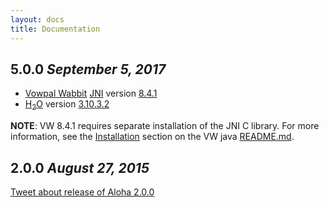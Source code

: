 ```yaml
---
layout: docs
title: Documentation
---
```


## 5.0.0 *September 5, 2017*

* [Vowpal Wabbit](https://github.com/JohnLangford/vowpal_wabbit/wiki) [JNI](https://github.com/JohnLangford/vowpal_wabbit/tree/master/java) version [8.4.1](http://search.maven.org/#artifactdetails%7Ccom.github.johnlangford%7Cvw-jni%7C8.4.1%7Cjar)
* [H<sub>2</sub>O](https://www.h2o.ai) version [3.10.3.2](http://search.maven.org/#artifactdetails%7Cai.h2o%7Ch2o-genmodel%7C3.10.3.2%7Cpom)

**NOTE**: VW 8.4.1 requires separate installation of the JNI C library.  For
more information, see the [Installation](https://github.com/JohnLangford/vowpal_wabbit/blob/master/java/README.md#installation) section on the VW java [README.md](https://github.com/JohnLangford/vowpal_wabbit/blob/master/java/README.md).


## 2.0.0 *August 27, 2015*

[Tweet about release of Aloha 2.0.0](https://twitter.com/eHarmony/status/636965615840837632)
